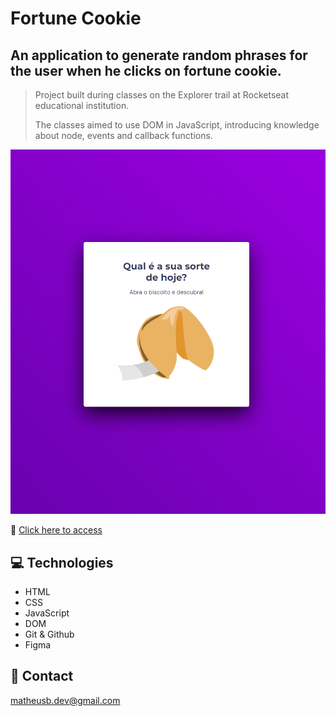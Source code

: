 # Fortune Cookie

## An application to generate random phrases for the user when he clicks on fortune cookie.

> Project built during classes on the Explorer trail at Rocketseat educational institution.
> 
> The classes aimed to use DOM in JavaScript, introducing knowledge about node, events and callback functions.

![preview](./.github/preview.png)

🔗 [Click here to access](https://matheusborgesdev.github.io/Fortune-Cookie/)

## 💻 Technologies

- HTML
- CSS
- JavaScript
- DOM
- Git & Github
- Figma

## 📧 Contact

matheusb.dev@gmail.com
